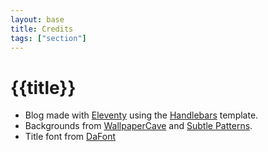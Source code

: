 ```yaml
---
layout: base
title: Credits
tags: ["section"]
---
```


# {{title}}

-   Blog made with [Eleventy](https://www.11ty.dev/) using the [Handlebars](https://handlebarsjs.com/) template.
-   Backgrounds from [WallpaperCave](https://wallpapercave.com/) and [Subtle Patterns](https://www.toptal.com/designers/subtlepatterns/).
-   Title font from [DaFont](https://www.dafont.com/)

